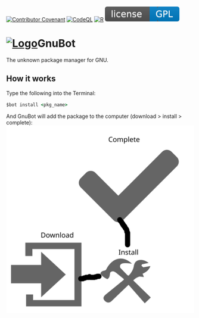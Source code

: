 [![Contributor Covenant](https://img.shields.io/badge/Contributor%20Covenant-2.0-4baaaa.svg)](CODE_OF_CONDUCT.md)
[![CodeQL](https://github.com/gnubot/gnubot/actions/workflows/codeql-analysis.yml/badge.svg)](https://github.com/gnubot/gnubot/actions/workflows/codeql-analysis.yml)
[![R](https://github.com/gnubot/gnubot/actions/workflows/r.yml/badge.svg)](https://github.com/gnubot/gnubot/actions/workflows/r.yml)
[![GPL](https://raw.githubusercontent.com/gnubot/gnubot/main/GPL.svg)](./COPYING)
# [![Logo](https://avatars.githubusercontent.com/u/96927023?s=30&u=af3c6c2f1191fe1915af4871a236488c1c67f3b1&v=4)](https://gnubot.github.io)GnuBot
The unknown package manager for GNU.

## How it works
Type the following into the Terminal:
```coffee
$bot install <pkg_name>
```
And GnuBot will add the package to the computer (download > install > complete):
![Packaging flow](https://raw.githubusercontent.com/gnubot/gnubot/main/gnubot-packaging-flow.svg)
